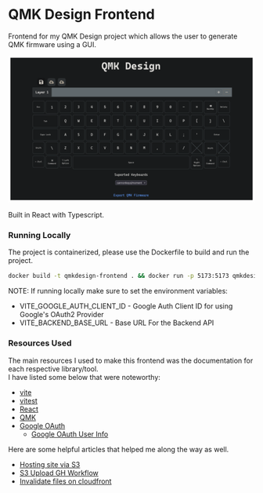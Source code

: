 # QMK Design Frontend

Frontend for my QMK Design project which allows the user to generate QMK firmware using a GUI.

![Screenshot](./src/assets/Screenshot-2.png)

Built in React with Typescript.


### Running Locally

The project is containerized, please use the Dockerfile to build and run the project. 

```bash
docker build -t qmkdesign-frontend . && docker run -p 5173:5173 qmkdesign-frontend
```

NOTE: If running locally make sure to set the environment variables:
* VITE_GOOGLE_AUTH_CLIENT_ID - Google Auth Client ID for using Google's OAuth2 Provider
* VITE_BACKEND_BASE_URL - Base URL For the Backend API




### Resources Used

The main resources I used to make this frontend was the documentation for each respective library/tool. \
I have listed some below that were noteworthy:

* [vite](https://vite.dev/guide/)
* [vitest](https://vitest.dev/guide/)
* [React](https://react.dev/reference/react)
* [QMK](https://docs.qmk.fm/newbs_building_firmware)
* [Google OAuth](https://www.npmjs.com/package/@react-oauth/google)
    * [Google OAuth User Info](https://developers.google.com/identity/protocols/oauth2)

Here are some helpful articles that helped me along the way as well.
* [Hosting site via S3](https://collin-smith.medium.com/creating-a-simple-vite-react-front-end-application-hosted-in-s3-and-cloudfront-with-terraform-0526479502e3)
* [S3 Upload GH Workflow](https://www.timveletta.com/blog/pushing-content-to-s3-from-github-actions/)
* [Invalidate files on cloudfront](https://docs.aws.amazon.com/AmazonCloudFront/latest/DeveloperGuide/Invalidation.html)
    


